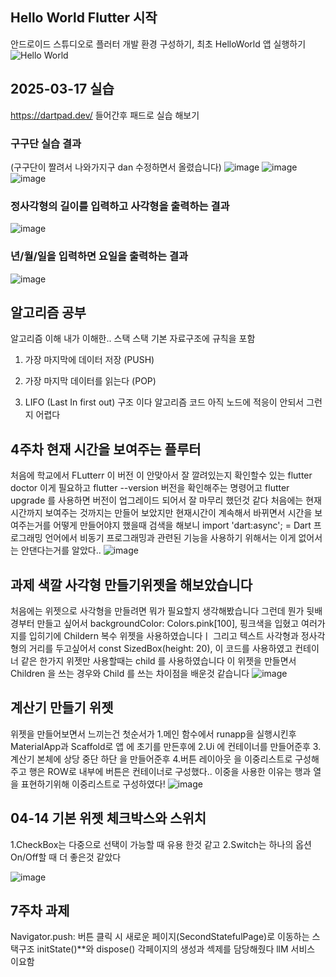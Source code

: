 ## Hello World Flutter 시작
안드로이드 스튜디오로 플러터 개발 환경 구성하기, 최초 HelloWorld 앱 실행하기
![Hello World](https://github.com/user-attachments/assets/34761820-328e-4a44-a704-33511bcd4c93)
## 2025-03-17 실습
https://dartpad.dev/ 들어간후 패드로 실습 해보기 
### 구구단 실습 결과 
(구구단이 짤려서 나와가지구 dan 수정하면서 올렸습니다)
![image](https://github.com/user-attachments/assets/87b1c0db-8fe7-4f3c-9c6a-6a43760eec13)
![image](https://github.com/user-attachments/assets/c0bfc915-21eb-4ec4-b225-61325d139f5f)
![image](https://github.com/user-attachments/assets/a8891e5f-6c50-4114-8c9f-331441a3cba8)
### 정사각형의 길이를 입력하고 사각형을 출력하는 결과 
![image](https://github.com/user-attachments/assets/a31aa7d7-c01d-403b-b698-96359bf8686c)
### 년/월/일을 입력하면 요일을 출력하는 결과
![image](https://github.com/user-attachments/assets/8b0a3b2a-2ecc-4dfc-a62f-c9d161a86b85)

## 알고리즘 공부
알고리즘 이해 내가 이해한.. 스택
스택 기본 자료구조에 규칙을 포함
1. 가장 마지막에 데이터 저장 (PUSH)

2. 가장 마지막 데이터를 읽는다 (POP)

3. LIFO (Last In first out) 구조 이다
알고리즘 코드 아직 노드에 적응이 안되서 그런지 어렵다 
## 4주차 현재 시간을 보여주는 플루터 
처음에 학교에서 FLutterr 이 버전 이 안맞아서 잘 깔려있는지 확인할수 있는 flutter doctor 이게 필요하고
flutter --version 버전을 확인해주는 명령어고
flutter upgrade 를 사용하면 버전이 업그레이드 되어서 잘 마무리 했던것 같다
처음에는 현재 시간까지 보여주는 것까지는 만들어 보았지만 현재시간이 계속해서 바뀌면서 시간을
보여주는거를 어떻게 만들어야지 했을때 검색을 해보니
import 'dart:async'; = Dart 프로그래밍 언어에서 비동기 프로그래밍과 관련된 기능을 사용하기 위해서는 이게 없어서는 안댄다는거를 알았다..
![image](https://github.com/user-attachments/assets/4efe5772-5f8f-42d2-bd9e-88276458f26b)
## 과제 색깔 사각형 만들기위젯을 해보았습니다 
처음에는 위젯으로 사각형을 만들려면 뭐가 필요할지 생각해봤습니다 
그런데 뭔가 뒷배경부터 만들고 싶어서 backgroundColor: Colors.pink[100], 핑크색을 입혔고
여러가지를 입히기에 Childern 복수 위젯을 사용하였습니다ㅣ
그리고 텍스트 사각형과 정사각형의 거리를 두고싶어서
 const SizedBox(height: 20), 이 코드를 사용하였고
 컨테이너 같은 한가지 위젯만 사용할때는 child 를 사용하였습니다
 이 위젯을 만들면서
 Children 을 쓰는 경우와 Child 를 쓰는 차이점을 배운것 같습니다
 ![image](https://github.com/user-attachments/assets/88dd6dab-f1d5-4ddd-901a-1e031d039eef)
 ## 계산기 만들기 위젯
위젯을 만들어보면서 느끼는건 첫순서가
1.메인 함수에서 runapp을 실행시킨후
MaterialApp과 Scaffold로 앱 에 초기를 만든후에
2.Ui 에 컨테이너를 만들어준후
3.계산기 본체에
상당 중단 하단
을 만들어준후
4.버튼 레이아웃 을 이중리스트로 구성해주고 
행은 ROW로 내부에 버튼은 컨테이너로 구성했다..
이중을 사용한 이유는 행과 열을 표현하기위해 이중리스트로 구성하였다!
![image](https://github.com/user-attachments/assets/5d5cf2c0-0f51-4b9a-8d85-52338f0adc50)

## 04-14 기본 위젯 체크박스와 스위치 
1.CheckBox는 다중으로 선택이 가능할 때 유용 한것 같고
2.Switch는 하나의 옵션 On/Off할 때 더 좋은것 같았다

![image](https://github.com/user-attachments/assets/0115eca2-d5ad-42e6-a05c-f11502800425)

## 7주차 과제
Navigator.push: 버튼 클릭 시 새로운 페이지(SecondStatefulPage)로 이동하는 스택구조
initState()**와 dispose() 각페이지의 생성과 섹제를 담당해줬다 llM 서비스 이요함

